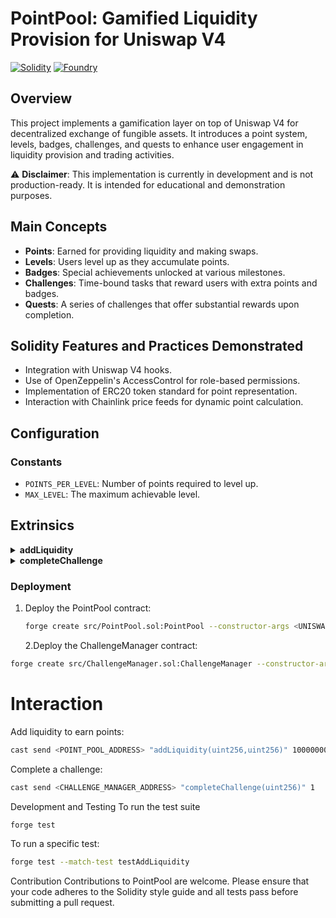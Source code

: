 # PointPool: Gamified Liquidity Provision for Uniswap V4

[![Solidity](https://img.shields.io/badge/Solidity-%5E0.8.26-blue)](https://soliditylang.org/)
[![Foundry](https://img.shields.io/badge/Foundry-Test-green)](https://book.getfoundry.sh/)

## Overview

This project implements a gamification layer on top of Uniswap V4 for decentralized exchange of fungible assets. It introduces a point system, levels, badges, challenges, and quests to enhance user engagement in liquidity provision and trading activities.

:warning: **Disclaimer**: This implementation is currently in development and is not production-ready. It is intended for educational and demonstration purposes.

## Main Concepts

- **Points**: Earned for providing liquidity and making swaps.
- **Levels**: Users level up as they accumulate points.
- **Badges**: Special achievements unlocked at various milestones.
- **Challenges**: Time-bound tasks that reward users with extra points and badges.
- **Quests**: A series of challenges that offer substantial rewards upon completion.

## Solidity Features and Practices Demonstrated

- Integration with Uniswap V4 hooks.
- Use of OpenZeppelin's AccessControl for role-based permissions.
- Implementation of ERC20 token standard for point representation.
- Interaction with Chainlink price feeds for dynamic point calculation.

## Configuration

### Constants

- `POINTS_PER_LEVEL`: Number of points required to level up.
- `MAX_LEVEL`: The maximum achievable level.

## Extrinsics

<details>
<summary><strong>addLiquidity</strong></summary>

Allows users to add liquidity to a Uniswap V4 pool and earn points.

#### Parameters:

- `sender`: The address adding liquidity.
- `amount0`: The amount of token0 being added.
- `amount1`: The amount of token1 being added.

#### Events:

- `LiquidityAdded(address indexed user, uint256 amount0, uint256 amount1, uint256 pointsEarned)`

#### Errors:

- `InsufficientLiquidity`: When the provided liquidity is too low.

</details>

<details>
<summary><strong>completeChallenge</strong></summary>

Allows users to complete a challenge and earn rewards.

#### Parameters:

- `challengeId`: The ID of the challenge being completed.

#### Events:

- `ChallengeCompleted(address indexed user, uint256 indexed challengeId, uint256 pointsEarned)`

#### Errors:

- `ChallengeNotActive`: When the challenge is not currently active.
- `ChallengeAlreadyCompleted`: When the user has already completed this challenge.

</details>

### Deployment

1. Deploy the PointPool contract:
   ```bash
   forge create src/PointPool.sol:PointPool --constructor-args <UNISWAP_MANAGER> "PointPool" "PP" <ETH_USD_PRICE_FEED>
   ```
   2.Deploy the ChallengeManager contract:

```bash
forge create src/ChallengeManager.sol:ChallengeManager --constructor-args <POINT_POOL_ADDRESS>
```

# Interaction

Add liquidity to earn points:

```bash
cast send <POINT_POOL_ADDRESS> "addLiquidity(uint256,uint256)" 1000000000000000000 1000000000000000000
```

Complete a challenge:

```bash
cast send <CHALLENGE_MANAGER_ADDRESS> "completeChallenge(uint256)" 1
```

Development and Testing
To run the test suite

```bash
forge test
```

To run a specific test:

```bash
forge test --match-test testAddLiquidity
```

Contribution
Contributions to PointPool are welcome. Please ensure that your code adheres to the Solidity style guide and all tests pass before submitting a pull request.
